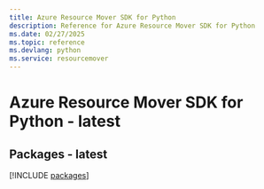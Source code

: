 ```yaml
---
title: Azure Resource Mover SDK for Python
description: Reference for Azure Resource Mover SDK for Python
ms.date: 02/27/2025
ms.topic: reference
ms.devlang: python
ms.service: resourcemover
---
```

# Azure Resource Mover SDK for Python - latest
## Packages - latest
[!INCLUDE [packages](resource-mover-index.md)]